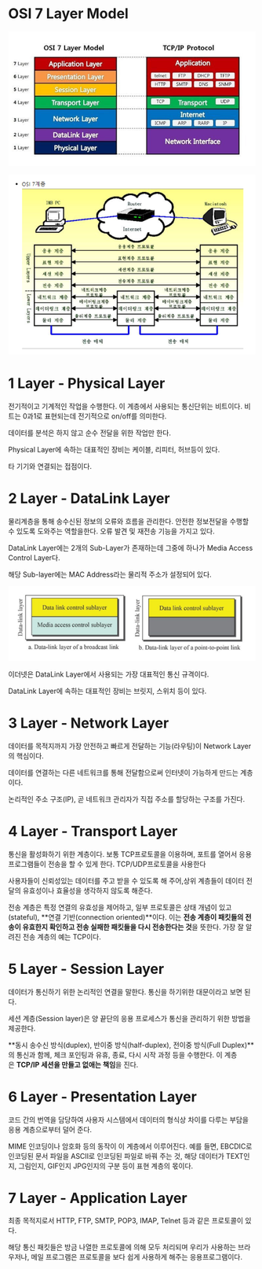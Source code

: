 # OSI 7 Layer Model


![](./Images/OSI-7-Layer-Model1.png)

![](./Images/OSI-7-Layer-Model2.png)

# 1 Layer - Physical Layer

전기적이고 기계적인 작업을 수행한다. 이 계층에서 사용되는 통신단위는 비트이다. 비트는 0과1로 표현되는데 전기적으로 on/off를 의미한다. 

데이터를 분석은 하지 않고 순수 전달을 위한 작업만 한다. 

Physical Layer에 속하는 대표적인 장비는 케이블, 리피터, 허브등이 있다. 

타 기기와 연결되는 접점이다.

# 2 Layer - DataLink Layer

물리계층을 통해 송수신된 정보의 오류와 흐름을 관리한다. 안전한 정보전달을 수행할 수 있도록 도와주는 역할을한다. 오류 발견 및 재전송 기능을 가지고 있다.

DataLink Layer에는 2개의 Sub-Layer가 존재하는데 그중에 하나가 Media Access Control Layer다. 

해당 Sub-layer에는 MAC Address라는 물리적 주소가 설정되어 있다. 

![](./Images/OSI-7-Layer-Model3.png)

이더넷은 DataLink Layer에서 사용되는 가장 대표적인 통신 규격이다.  

DataLink Layer에 속하는 대표적인 장비는 브릿지, 스위치 등이 있다.

# 3 Layer - Network Layer

데이터를 목적지까지 가장 안전하고 빠르게 전달하는 기능(라우팅)이 Network Layer의 핵심이다. 

데이터를 연결하는 다른 네트워크를 통해 전달함으로써 인터넷이 가능하게 만드는 계층이다.

논리적인 주소 구조(IP), 곧 네트워크 관리자가 직접 주소를 할당하는 구조를 가진다. 

# 4 Layer - Transport Layer

통신을 활성화하기 위한 계층이다. 보통 TCP프로토콜을 이용하며, 포트를 열어서 응용프로그램들이 전송을 할 수 있게 한다. TCP/UDP프로토콜을 사용한다

사용자들이 신뢰성있는 데이터를 주고 받을 수 있도록 해 주어,상위 계층들이 데이터 전달의 유효성이나 효율성을 생각하지 않도록 해준다.

전송 계층은 특정 연결의 유효성을 제어하고, 일부 프로토콜은 상태 개념이 있고(stateful), **연결 기반(connection oriented)**이다. 이는 **전송 계층이 패킷들의 전송이 유효한지 확인하고 전송 실패한 패킷들을 다시 전송한다는 것**을 뜻한다. 가장 잘 알려진 전송 계층의 예는 TCP이다.

# 5 Layer - Session Layer

데이터가 통신하기 위한 논리적인 연결을 말한다. 통신을 하기위한 대문이라고 보면 된다.

세션 계층(Session layer)은 양 끝단의 응용 프로세스가 통신을 관리하기 위한 방법을 제공한다.

**동시 송수신 방식(duplex), 반이중 방식(half-duplex), 전이중 방식(Full Duplex)**의 통신과 함께, 체크 포인팅과 유휴, 종료, 다시 시작 과정 등을 수행한다. 이 계층은 **TCP/IP 세션을 만들고 없애는 책임**을 진다.

# 6 Layer - Presentation Layer

코드 간의 번역을 담당하여 사용자 시스템에서 데이터의 형식상 차이를 다루는 부담을 응용 계층으로부터 덜어 준다.

MIME 인코딩이나 암호화 등의 동작이 이 계층에서 이루어진다. 예를 들면, EBCDIC로 인코딩된 문서 파일을 ASCII로 인코딩된 파일로 바꿔 주는 것, 해당 데이터가 TEXT인지, 그림인지, GIF인지 JPG인지의 구분 등이 표현 계층의 몫이다.

# 7 Layer - Application Layer

최종 목적지로서 HTTP, FTP, SMTP, POP3, IMAP, Telnet 등과 같은 프로토콜이 있다.

해당 통신 패킷들은 방금 나열한 프로토콜에 의해 모두 처리되며 우리가 사용하는 브라우저나, 메일 프로그램은 프로토콜을 보다 쉽게 사용하게 해주는 응용프로그램이다.
